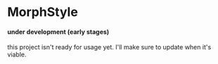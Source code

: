 # MorphStyle
#### under development (early stages)

this project isn't ready for usage yet. I'll make sure to update when it's viable.
